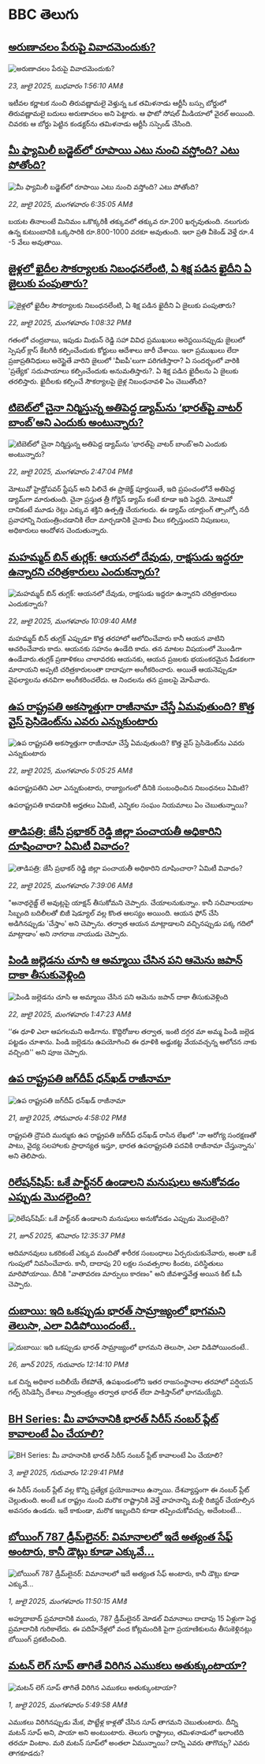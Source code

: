 # BBC తెలుగు## [అరుణాచలం పేరుపై వివాదమెందుకు?](https://www.bbc.com/telugu/articles/c5y71jedxnro?at_campaign=githubrss)![అరుణాచలం పేరుపై వివాదమెందుకు?](https://ichef.bbci.co.uk/ace/ws/240/cpsprodpb/093f/live/ace7f3c0-6712-11f0-97e0-491eb8268629.jpg)_23, జులై 2025, బుధవారం 1:56:10 AMకి_ఇటీవల కర్ణాటక నుంచి తిరువణ్ణామలై వెళ్తున్న ఒక తమిళనాడు ఆర్టీసీ బస్సు బోర్డులో తిరువణ్ణామలై బదులు అరుణాచలం అని పెట్టారు. ఆ ఫొటో సోషల్ మీడియాలో వైరల్ అయింది. చివరకు ఆ బోర్డు పెట్టిన కండక్టర్‌ను తమిళనాడు ఆర్టీసీ సస్పెండ్ చేసింది.## [మీ ఫ్యామిలీ బడ్జెట్‌లో రూపాయి ఎటు నుంచి వస్తోంది? ఎటు పోతోంది?](https://www.bbc.com/telugu/articles/c3enlqjj481o?at_campaign=githubrss)![మీ ఫ్యామిలీ బడ్జెట్‌లో రూపాయి ఎటు నుంచి వస్తోంది? ఎటు పోతోంది?](https://ichef.bbci.co.uk/ace/ws/240/cpsprodpb/666c/live/4f59fe90-66bf-11f0-8dbd-f3d32ebd3327.jpg)_22, జులై 2025, మంగళవారం 6:35:05 AMకి_బయట తినాలంటే మినిమం ఒకొక్కరికీ తక్కువలో తక్కువ రూ.200 ఖర్చవుతుంది. నలుగురు ఉన్న కుటుంబానికి ఒక్కసారికి రూ.800-1000 వరకూ అవుతుంది. ఇలా ప్రతి వీకెండ్‌ వెళ్తే రూ.4 -5 వేలు అవుతాయి.## [జైళ్లలో ఖైదీల సౌకర్యాలకు నిబంధనలేంటి, ఏ శిక్ష పడిన ఖైదీని ఏ జైలుకు పంపుతారు?](https://www.bbc.com/telugu/articles/c98jz851ry0o?at_campaign=githubrss)![జైళ్లలో ఖైదీల సౌకర్యాలకు నిబంధనలేంటి, ఏ శిక్ష పడిన ఖైదీని ఏ జైలుకు పంపుతారు?](https://ichef.bbci.co.uk/ace/ws/240/cpsprodpb/71bb/live/2cba1a60-66f5-11f0-a08d-214bf7cc019d.jpg)_22, జులై 2025, మంగళవారం 1:08:32 PMకి_గతంలో చంద్రబాబు, ఇపుడు మిథున్ రెడ్డి సహా వివిధ ప్రముఖులు అరెస్టయినప్పుడు జైలులో  స్పెషల్ క్లాస్ కేటగిరీ కల్పించేందుకు కోర్టులు ఆదేశాలు జారీ చేశాయి. ఇలా ప్రముఖులు లేదా ప్రజాప్రతినిధులు అరెస్టైతే వారిని జైలులో 'వీఐపీ'లుగా పరిగణిస్తారా? ఏ సందర్భంలో వారికి 'ప్రత్యేక' సదుపాయాలు కల్పించేందుకు అనుమతిస్తారు?.  ఏ శిక్ష పడిన ఖైదీలను ఏ జైలుకు తరలిస్తారు. ఖైదీలకు కల్పించే సౌకర్యాలపై జైళ్ల నిబంధనావళి ఏం చెబుతోంది?## [టిబెట్‌లో చైనా నిర్మిస్తున్న అతిపెద్ద డ్యామ్‌ను ‘భారత్‌పై వాటర్ బాంబ్’అని ఎందుకు అంటున్నారు? ](https://www.bbc.com/telugu/articles/c07d4egmlzro?at_campaign=githubrss)![టిబెట్‌లో చైనా నిర్మిస్తున్న అతిపెద్ద డ్యామ్‌ను ‘భారత్‌పై వాటర్ బాంబ్’అని ఎందుకు అంటున్నారు? ](https://ichef.bbci.co.uk/ace/ws/240/cpsprodpb/d714/live/5399f390-66fe-11f0-8dbd-f3d32ebd3327.jpg)_22, జులై 2025, మంగళవారం 2:47:04 PMకి_మోటువో హైడ్రోపవర్ స్టేషన్ అని పిలిచే ఈ ప్రాజెక్ట్ పూర్తయితే, ఇది ప్రపంచంలోనే అతిపెద్ద డ్యామ్‌గా మారుతుంది. చైనా ప్రస్తుత త్రీ గోర్జెస్ డ్యామ్ కంటే కూడా ఇది పెద్దది. మోటువో దానికంటే మూడు రెట్లు ఎక్కువ శక్తిని ఉత్పత్తి చేయగలదు.  ఈ డ్యామ్ యార్లుంగ్ త్సాంగ్పో నదీ ప్రవాహాన్ని నియంత్రించడానికి లేదా మార్చడానికి చైనాకు వీలు కల్పిస్తుందని నిపుణులు, అధికారులు ఆందోళన చెందుతున్నారు.## [మహమ్మద్ బిన్ తుగ్లక్: ఆయనలో దేవుడు, రాక్షసుడు ఇద్దరూ ఉన్నారని చరిత్రకారులు ఎందుకన్నారు? ](https://www.bbc.com/telugu/articles/cqx2nz5geejo?at_campaign=githubrss)![మహమ్మద్ బిన్ తుగ్లక్: ఆయనలో దేవుడు, రాక్షసుడు ఇద్దరూ ఉన్నారని చరిత్రకారులు ఎందుకన్నారు? ](https://ichef.bbci.co.uk/ace/ws/240/cpsprodpb/a91b/live/cc1a0b30-6649-11f0-8dbd-f3d32ebd3327.jpg)_22, జులై 2025, మంగళవారం 10:09:40 AMకి_మహమ్మద్ బిన్ తుగ్లక్ ఎప్పుడూ కొత్త తరహాలో ఆలోచించేవారు కానీ ఆయన వాటిని ఆచరించేవారు కాదు. ఆయనకు సహనం ఉండేది కాదు. తన మాటల విషయంలో మొండిగా ఉండేవారు.తుగ్లక్ ప్రణాళికలు చాలావరకు  ఆయనకు, ఆయన ప్రజలకు భయంకరమైన పీడకలగా మారాయని  అప్పటి చరిత్రకారులంతా  దాదాపుగా అంగీకరించారు. అయితే ఆయనెప్పుడూ వైఫల్యాలను తనవిగా అంగీకరించలేదు. ఆ నిందలను తన ప్రజలపై మోపేవారు.## [ఉప రాష్ట్రపతి అకస్మాత్తుగా రాజీనామా చేస్తే ఏమవుతుంది? కొత్త వైస్ ప్రెసిడెంట్‌ను ఎవరు ఎన్నుకుంటారు](https://www.bbc.com/telugu/articles/cly1kl7j1g8o?at_campaign=githubrss)![ఉప రాష్ట్రపతి అకస్మాత్తుగా రాజీనామా చేస్తే ఏమవుతుంది? కొత్త వైస్ ప్రెసిడెంట్‌ను ఎవరు ఎన్నుకుంటారు](https://ichef.bbci.co.uk/ace/ws/240/cpsprodpb/1b47/live/966cb090-66b3-11f0-89ea-4d6f9851f623.jpg)_22, జులై 2025, మంగళవారం 5:05:25 AMకి_ఉపరాష్ట్రపతిని ఎలా ఎన్నుకుంటారు, రాజ్యాంగంలో దీనికి సంబంధించిన నిబంధనలు ఏమిటి?

ఉపరాష్ట్రపతి కావడానికి అర్హతలు ఏమిటి, ఎన్నికల సంఘం నియమాలు ఏం చెబుతున్నాయి?## [తాడిపత్రి: జేసీ ప్రభాకర్ రెడ్డి జిల్లా పంచాయతీ అధికారిని దూషించారా? ఏమిటీ వివాదం?](https://www.bbc.com/telugu/articles/cy0wez9eq1jo?at_campaign=githubrss)![తాడిపత్రి: జేసీ ప్రభాకర్ రెడ్డి జిల్లా పంచాయతీ అధికారిని దూషించారా? ఏమిటీ వివాదం?](https://ichef.bbci.co.uk/ace/ws/240/cpsprodpb/da9d/live/cf3e62f0-66c8-11f0-a4de-6d8ec3aa70c3.jpg)_22, జులై 2025, మంగళవారం 7:39:06 AMకి_"అనాథరైజ్డ్ లే అవుట్లపై యాక్షన్ తీసుకోమని చెప్పారు. చేయాలనుకున్నాం. కానీ సచివాలయాల సిబ్బంది బదిలీలతో బిజీ షెడ్యూల్ వల్ల కొంత ఆలస్యం అయింది. 
ఆయన ఫోన్ చేసి అడిగినప్పుడు 'చేస్తాం' అని చెప్పాను. తర్వాత ఆయన మాట్లాడాలని వచ్చినప్పుడు పక్క గదిలో మాట్లాడాం’ అని నాగరాజ నాయుడు చెప్పారు.## [పిండి జల్లెడను చూసి ఆ అమ్మాయి చేసిన పని ఆమెను జపాన్ దాకా తీసుకువెళ్లింది](https://www.bbc.com/telugu/articles/cp3lgv9148lo?at_campaign=githubrss)![పిండి జల్లెడను చూసి ఆ అమ్మాయి చేసిన పని ఆమెను జపాన్ దాకా తీసుకువెళ్లింది](https://ichef.bbci.co.uk/ace/ws/240/cpsprodpb/e868/live/168e5760-6641-11f0-8dbd-f3d32ebd3327.jpg)_22, జులై 2025, మంగళవారం 1:47:23 AMకి_‘‘ఈ ధూళి ఎలా ఆపగలమని అడిగాను. కొద్దిరోజుల తర్వాత, ఇంటి దగ్గర మా అమ్మ పిండి జల్లెడ పట్టడం చూశాను. పిండి జల్లెడను ఉపయోగించి ఈ ధూళికి అడ్డుకట్ట వేయవచ్చన్న ఆలోచన నాకు వచ్చింది'' అని పూజ చెప్పారు.## [ఉప రాష్ట్రపతి జగ్‌దీప్ ధన్‌ఖడ్ రాజీనామా](https://www.bbc.com/telugu/articles/cdjxvrplxryo?at_campaign=githubrss)![ఉప రాష్ట్రపతి జగ్‌దీప్ ధన్‌ఖడ్ రాజీనామా](https://ichef.bbci.co.uk/ace/ws/240/cpsprodpb/2bf9/live/36e25780-6652-11f0-ad30-a78132c2c36f.jpg)_21, జులై 2025, సోమవారం 4:58:02 PMకి_రాష్ట్రపతి ద్రౌపది ముర్ముకు ఉప రాష్ట్రపతి జగ్‌దీప్ ధన్‌ఖడ్ రాసిన లేఖలో 'నా ఆరోగ్య సంరక్షణతో పాటు, వైద్య సలహాలకు ప్రాధాన్యత ఇస్తూ, భారత ఉపరాష్ట్రపతి పదవికి రాజీనామా చేస్తున్నాను' అని తెలిపారు.## [రిలేషన్‌షిప్: ఒకే పార్ట్‌నర్ ఉండాలని మనుషులు అనుకోవడం ఎప్పుడు మొదలైంది?](https://www.bbc.com/telugu/articles/c62d4j0748vo?at_campaign=githubrss)![రిలేషన్‌షిప్: ఒకే పార్ట్‌నర్ ఉండాలని మనుషులు అనుకోవడం ఎప్పుడు మొదలైంది?](https://ichef.bbci.co.uk/ace/ws/240/cpsprodpb/49dd/live/f64ee1d0-4f53-11f0-a872-8baf78f7d38b.jpg)_21, జూన్ 2025, శనివారం 12:35:37 PMకి_ఆదిమానవులు ఒకరికంటే ఎక్కువ మందితో శారీరక సంబంధాలు ఏర్పరుచుకునేవారు, అంతా ఒకే గుంపులో నివసించేవారు. కానీ, దాదాపు 20 లక్షల సంవత్సరాల కిందట, పరిస్థితులు మారిపోయాయి. దీనికి "వాతావరణ మార్పులు కారణం" అని జీవశాస్త్రవేత్త అయిన కిట్ ఓపీ చెప్పారు.## [దుబాయి: ఇది ఒకప్పుడు భారత్ సామ్రాజ్యంలో భాగమని తెలుసా, ఎలా విడిపోయిందంటే..](https://www.bbc.com/telugu/articles/ce83x3rekyyo?at_campaign=githubrss)![దుబాయి: ఇది ఒకప్పుడు భారత్ సామ్రాజ్యంలో భాగమని తెలుసా, ఎలా విడిపోయిందంటే..](https://ichef.bbci.co.uk/ace/ws/240/cpsprodpb/89c1/live/fbe80b80-5282-11f0-809e-059b7ea85131.jpg)_26, జూన్ 2025, గురువారం 12:14:10 PMకి_ఒక చిన్న అధికార బదిలీయే లేకపోతే, ఉపఖండంలోని ఇతర రాజసంస్థానాల తరహాలో  పర్షియన్ గల్ఫ్ రెసిడెన్సీ దేశాలు స్వాతంత్ర్యం తర్వాత భారత్ లేదా పాకిస్తాన్‌లో భాగమయ్యేవి.## [BH Series: మీ వాహనానికి భారత్ సిరీస్ నంబర్ ప్లేట్ కావాలంటే ఏం చేయాలి?](https://www.bbc.com/telugu/articles/c9dg040gzv6o?at_campaign=githubrss)![BH Series: మీ వాహనానికి భారత్ సిరీస్ నంబర్ ప్లేట్ కావాలంటే ఏం చేయాలి?](https://ichef.bbci.co.uk/ace/ws/240/cpsprodpb/c5c0/live/7facfba0-5801-11f0-b5c5-012c5796682d.jpg)_3, జులై 2025, గురువారం 12:29:41 PMకి_ఈ సిరీస్ నంబర్ ప్లేట్ వల్ల కొన్ని ప్రత్యేక ప్రయోజనాలు ఉన్నాయి. దేశవ్యాప్తంగా ఈ నంబర్ ప్లేట్ చెల్లుతుంది. అంటే ఒక రాష్ట్రం నుంచి మరొక రాష్ట్రానికి వెళ్తే వాహనాన్ని మళ్లీ రిజిస్టర్ చేయాల్సిన అవసరం ఉండదు. ఇదే కాకుండా, మరొక ఇబ్బందిని కూడా తప్పించుకోవచ్చు. అదేంటంటే...## [బోయింగ్ 787 డ్రీమ్‌లైనర్: విమానాలలో ఇదే అత్యంత సేఫ్ అంటారు, కానీ డౌట్లు కూడా ఎక్కువే...](https://www.bbc.com/telugu/articles/c8d664g0dz9o?at_campaign=githubrss)![బోయింగ్ 787 డ్రీమ్‌లైనర్: విమానాలలో ఇదే అత్యంత సేఫ్ అంటారు, కానీ డౌట్లు కూడా ఎక్కువే...](https://ichef.bbci.co.uk/ace/ws/240/cpsprodpb/aebe/live/0ad87b80-5674-11f0-95fc-edf89039c20a.jpg)_1, జులై 2025, మంగళవారం 11:50:15 AMకి_అహ్మదాబాద్ ప్రమాదానికి ముందు, 787 డ్రీమ్‌లైనర్ మోడల్ విమానాలు దాదాపు 15 ఏళ్లుగా పెద్ద ప్రమాదానికి గురికాలేదు. ఈ పదిహేనేళ్లలో వంద కోట్లమందికి  పైగా ప్రయాణికులను తీసుకెళ్లినట్లు బోయింగ్ ప్రకటించింది.## [మటన్ లెగ్ సూప్ తాగితే విరిగిన ఎముకలు అతుక్కుంటాయా?](https://www.bbc.com/telugu/articles/c0l4g92j8kzo?at_campaign=githubrss)![మటన్ లెగ్ సూప్ తాగితే విరిగిన ఎముకలు అతుక్కుంటాయా?](https://ichef.bbci.co.uk/ace/ws/240/cpsprodpb/cffe/live/00bf0e40-4f7e-11f0-8c47-237c2e4015f5.jpg)_1, జులై 2025, మంగళవారం 5:49:58 AMకి_ఎముకలు విరిగినప్పుడు మేక, పొట్టేళ్ల కాళ్లతో చేసిన సూప్ తాగమని చెబుతుంటారు. దీన్ని మటన్ సూప్ అని, పాయా అని అంటుంటారు. తెలుగు రాష్ట్రాలు, తమిళనాడులో ఇలాంటిది తరచూ వింటాం. మరి మటన్ సూప్‌లో అంతలా ఏమున్నాయి? దాన్ని ఎవరు తాగొచ్చు? ఎవరు తాగకూడదు?